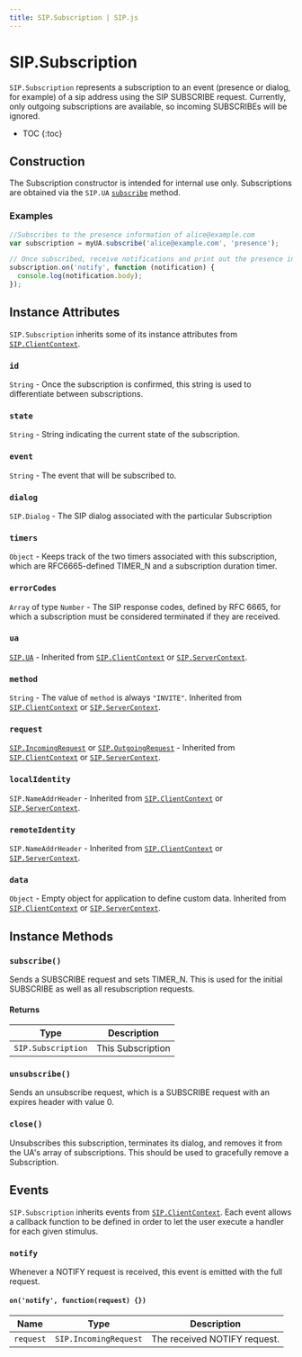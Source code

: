 ```yaml
---
title: SIP.Subscription | SIP.js
---
```

# SIP.Subscription

`SIP.Subscription` represents a subscription to an event (presence or dialog, for example) of a sip address using the SIP SUBSCRIBE request. Currently, only outgoing subscriptions are available, so incoming SUBSCRIBEs will be ignored.

* TOC
{:toc}

## Construction

The Subscription constructor is intended for internal use only. Subscriptions are obtained via the `SIP.UA` [`subscribe`](/api/devel/ua/#subscribe) method.

### Examples

~~~ javascript
//Subscribes to the presence information of alice@example.com
var subscription = myUA.subscribe('alice@example.com', 'presence');

// Once subscribed, receive notifications and print out the presence information
subscription.on('notify', function (notification) {
  console.log(notification.body);
});
~~~

## Instance Attributes

`SIP.Subscription` inherits some of its instance attributes from [`SIP.ClientContext`](/api/0.5.0/context/client/).

### `id`

`String` - Once the subscription is confirmed, this string is used to differentiate between subscriptions.

### `state`

`String` - String indicating the current state of the subscription.

### `event`

`String` - The event that will be subscribed to.

### `dialog`

`SIP.Dialog` - The SIP dialog associated with the particular Subscription

### `timers`

`Object` - Keeps track of the two timers associated with this subscription, which are RFC6665-defined TIMER_N and a subscription duration timer.

### `errorCodes`

`Array` of type `Number` - The SIP response codes, defined by RFC 6665, for which a subscription must be considered terminated if they are received.

### `ua`

[`SIP.UA`](/api/0.5.0/ua/) - Inherited from [`SIP.ClientContext`](/api/0.5.0/context/client/#ua) or [`SIP.ServerContext`](/api/0.5.0/context/server/#ua).

### `method`

`String` - The value of `method` is always `"INVITE"`. Inherited from [`SIP.ClientContext`](/api/0.5.0/context/client/#method) or [`SIP.ServerContext`](/api/0.5.0/context/server/#method).

### `request`

[`SIP.IncomingRequest`](/api/0.5.0/incomingMessage/) or [`SIP.OutgoingRequest`](/api/0.5.0/outgoingRequest/) - Inherited from [`SIP.ClientContext`](/api/0.5.0/context/client/#request) or [`SIP.ServerContext`](/api/0.5.0/context/server/#request).

### `localIdentity`

`SIP.NameAddrHeader` - Inherited from [`SIP.ClientContext`](/api/0.5.0/context/client/#localIdentity) or [`SIP.ServerContext`](/api/0.5.0/context/server/#localIdentity).

### `remoteIdentity`

`SIP.NameAddrHeader` - Inherited from [`SIP.ClientContext`](/api/0.5.0/context/client/#remoteIdentity) or [`SIP.ServerContext`](/api/0.5.0/context/server/#remoteIdentity).

### `data`

`Object` - Empty object for application to define custom data. Inherited from [`SIP.ClientContext`](/api/0.5.0/context/client/#data) or [`SIP.ServerContext`](/api/0.5.0/context/server/#data).


## Instance Methods

### `subscribe()`

Sends a SUBSCRIBE request and sets TIMER_N. This is used for the initial SUBSCRIBE as well as all resubscription requests.

#### Returns

Type | Description
-|-
`SIP.Subscription` | This Subscription

### `unsubscribe()`

Sends an unsubscribe request, which is a SUBSCRIBE request with an expires header with value 0.

### `close()`

Unsubscribes this subscription, terminates its dialog, and removes it from the UA's array of subscriptions. This should be used to gracefully remove a Subscription.

## Events

`SIP.Subscription` inherits events from [`SIP.ClientContext`](/api/0.5.0/context/client/). Each event allows a callback function to be defined in order to let the user execute a handler for each given stimulus.

### `notify`

Whenever a NOTIFY request is received, this event is emitted with the full request.

#### `on('notify', function(request) {})`

Name                  | Type               | Description
----------------------|--------------------|--------------
`request`             |`SIP.IncomingRequest`|The received NOTIFY request.